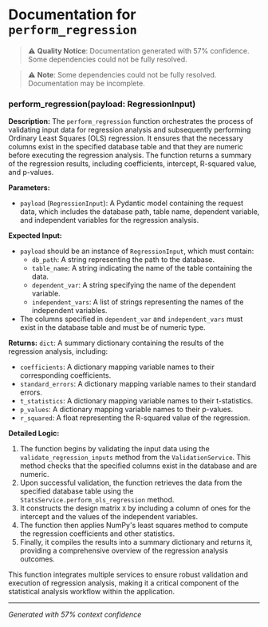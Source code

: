 # Documentation for `perform_regression`

> ⚠️ **Quality Notice**: Documentation generated with 57% confidence. Some dependencies could not be fully resolved.


> ⚠️ **Note**: Some dependencies could not be fully resolved. Documentation may be incomplete.
### perform_regression(payload: RegressionInput)

**Description:**
The `perform_regression` function orchestrates the process of validating input data for regression analysis and subsequently performing Ordinary Least Squares (OLS) regression. It ensures that the necessary columns exist in the specified database table and that they are numeric before executing the regression analysis. The function returns a summary of the regression results, including coefficients, intercept, R-squared value, and p-values.

**Parameters:**
- `payload` (`RegressionInput`): A Pydantic model containing the request data, which includes the database path, table name, dependent variable, and independent variables for the regression analysis.

**Expected Input:**
- `payload` should be an instance of `RegressionInput`, which must contain:
  - `db_path`: A string representing the path to the database.
  - `table_name`: A string indicating the name of the table containing the data.
  - `dependent_var`: A string specifying the name of the dependent variable.
  - `independent_vars`: A list of strings representing the names of the independent variables.
- The columns specified in `dependent_var` and `independent_vars` must exist in the database table and must be of numeric type.

**Returns:**
`dict`: A summary dictionary containing the results of the regression analysis, including:
- `coefficients`: A dictionary mapping variable names to their corresponding coefficients.
- `standard_errors`: A dictionary mapping variable names to their standard errors.
- `t_statistics`: A dictionary mapping variable names to their t-statistics.
- `p_values`: A dictionary mapping variable names to their p-values.
- `r_squared`: A float representing the R-squared value of the regression.

**Detailed Logic:**
1. The function begins by validating the input data using the `validate_regression_inputs` method from the `ValidationService`. This method checks that the specified columns exist in the database and are numeric.
2. Upon successful validation, the function retrieves the data from the specified database table using the `StatsService.perform_ols_regression` method.
3. It constructs the design matrix `X` by including a column of ones for the intercept and the values of the independent variables.
4. The function then applies NumPy's least squares method to compute the regression coefficients and other statistics.
5. Finally, it compiles the results into a summary dictionary and returns it, providing a comprehensive overview of the regression analysis outcomes. 

This function integrates multiple services to ensure robust validation and execution of regression analysis, making it a critical component of the statistical analysis workflow within the application.

---
*Generated with 57% context confidence*
